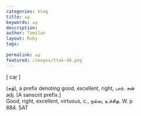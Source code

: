 ```yaml
---
categories: blog
title: சற்
keywords: சற்
description: 
author: Tamilan
layout: Ruby
tags: 
 
permalink: சற்
featured: /images/ttak-48.png
---
```

  
[ caṟ ]  
  
(சத்), a prefix denoting good, excellent, right, பார். சன்  
adj. [A sanscrit prefix.]  
Good, right, excellent, virtuous, c., நல்ல, உச்சித. W. p  
884. SAT